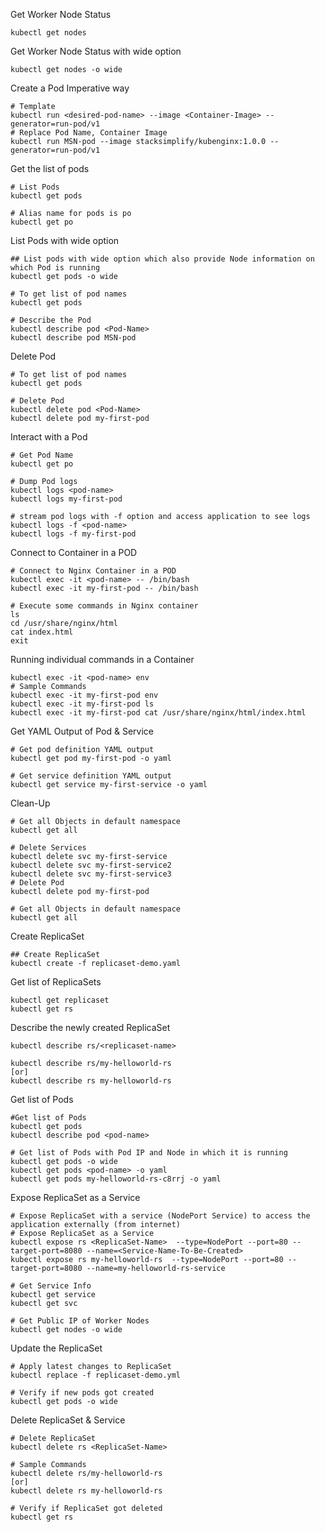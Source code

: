 Get Worker Node Status
```t
kubectl get nodes

```
Get Worker Node Status with wide option
```t
kubectl get nodes -o wide
```
Create a Pod Imperative way
```t
# Template
kubectl run <desired-pod-name> --image <Container-Image> --generator=run-pod/v1
# Replace Pod Name, Container Image
kubectl run MSN-pod --image stacksimplify/kubenginx:1.0.0 --generator=run-pod/v1
```
Get the list of pods
```t
# List Pods
kubectl get pods

# Alias name for pods is po
kubectl get po
```
List Pods with wide option

```t
## List pods with wide option which also provide Node information on which Pod is running
kubectl get pods -o wide
```
```t
# To get list of pod names
kubectl get pods

# Describe the Pod
kubectl describe pod <Pod-Name>
kubectl describe pod MSN-pod 
```
Delete Pod
```t
# To get list of pod names
kubectl get pods

# Delete Pod
kubectl delete pod <Pod-Name>
kubectl delete pod my-first-pod
```
Interact with a Pod
```t
# Get Pod Name
kubectl get po

# Dump Pod logs
kubectl logs <pod-name>
kubectl logs my-first-pod

# stream pod logs with -f option and access application to see logs
kubectl logs -f <pod-name>
kubectl logs -f my-first-pod
```
Connect to Container in a POD
```t
# Connect to Nginx Container in a POD
kubectl exec -it <pod-name> -- /bin/bash
kubectl exec -it my-first-pod -- /bin/bash

# Execute some commands in Nginx container
ls
cd /usr/share/nginx/html
cat index.html
exit
```
Running individual commands in a Container
```t
kubectl exec -it <pod-name> env
# Sample Commands
kubectl exec -it my-first-pod env
kubectl exec -it my-first-pod ls
kubectl exec -it my-first-pod cat /usr/share/nginx/html/index.html
```
Get YAML Output of Pod & Service
```t
# Get pod definition YAML output
kubectl get pod my-first-pod -o yaml   

# Get service definition YAML output
kubectl get service my-first-service -o yaml
```
Clean-Up
```t
# Get all Objects in default namespace
kubectl get all

# Delete Services
kubectl delete svc my-first-service
kubectl delete svc my-first-service2
kubectl delete svc my-first-service3
# Delete Pod
kubectl delete pod my-first-pod

# Get all Objects in default namespace
kubectl get all
```
Create ReplicaSet
```t
## Create ReplicaSet
kubectl create -f replicaset-demo.yaml
```
Get list of ReplicaSets
```t
kubectl get replicaset
kubectl get rs
```
Describe the newly created ReplicaSet
```t
kubectl describe rs/<replicaset-name>

kubectl describe rs/my-helloworld-rs
[or]
kubectl describe rs my-helloworld-rs
```
Get list of Pods
```t
#Get list of Pods
kubectl get pods
kubectl describe pod <pod-name>

# Get list of Pods with Pod IP and Node in which it is running
kubectl get pods -o wide
kubectl get pods <pod-name> -o yaml
kubectl get pods my-helloworld-rs-c8rrj -o yaml 
```
Expose ReplicaSet as a Service
```t
# Expose ReplicaSet with a service (NodePort Service) to access the application externally (from internet)
# Expose ReplicaSet as a Service
kubectl expose rs <ReplicaSet-Name>  --type=NodePort --port=80 --target-port=8080 --name=<Service-Name-To-Be-Created>
kubectl expose rs my-helloworld-rs  --type=NodePort --port=80 --target-port=8080 --name=my-helloworld-rs-service

# Get Service Info
kubectl get service
kubectl get svc

# Get Public IP of Worker Nodes
kubectl get nodes -o wide
```
Update the ReplicaSet
```t
# Apply latest changes to ReplicaSet
kubectl replace -f replicaset-demo.yml

# Verify if new pods got created
kubectl get pods -o wide
```
Delete ReplicaSet & Service
```t
# Delete ReplicaSet
kubectl delete rs <ReplicaSet-Name>

# Sample Commands
kubectl delete rs/my-helloworld-rs
[or]
kubectl delete rs my-helloworld-rs

# Verify if ReplicaSet got deleted
kubectl get rs
```
```t

```
```t

```
```t

```